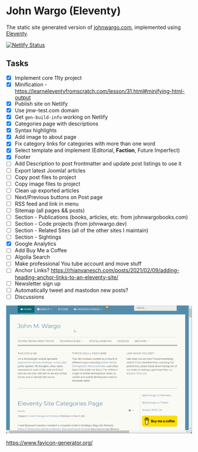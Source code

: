 # John Wargo (Eleventy)

The static site generated version of [johnwargo.com](https://johnwargo.com), implemented using [Eleventy](https://www.11ty.dev/).

[![Netlify Status](https://api.netlify.com/api/v1/badges/9c776198-312a-450e-a329-fbb33e7afa79/deploy-status)](https://app.netlify.com/sites/johnwargo/deploys)

## Tasks

* [x] Implement core 11ty project
* [x] Minification - https://learneleventyfromscratch.com/lesson/31.html#minifying-html-output
* [x] Publish site on Netlify
* [x] Use jmw-test.com domain
* [x] Get `gen-build-info` working on Netlify
* [x] Categories page with descriptions
* [x] Syntax highlights
* [x] Add image to about page
* [x] Fix category links for categories with more than one word
* [x] Select template and implement (Editorial, **Faction**, Future Imperfect)
* [x] Footer
* [ ] Add Description to post frontmatter and update post listings to use it
* [ ] Export latest Joomla! articles
* [ ] Copy post files to project
* [ ] Copy image files to project
* [ ] Clean up exported articles
* [ ] Next/Previous buttons on Post page
* [ ] RSS feed and link in menu
* [ ] Sitemap (all pages && posts)
* [ ] Section - Publications (books, articles, etc. from johnwargobooks.com)
* [ ] Section - Code projects (from johnwargo.dev)
* [ ] Section - Related Sites (all of the other sites I maintain)
* [ ] Section - Sightings
* [x] Google Analytics
* [ ] Add Buy Me a Coffee
* [ ] Algolia Search
* [ ] Make professional You tube account and move stuff
* [ ] Anchor Links? https://rhianvanesch.com/posts/2021/02/09/adding-heading-anchor-links-to-an-eleventy-site/
* [ ] Newsletter sign up
* [ ] Automatically tweet and mastodon new posts?
* [ ] Discussions

![Home Page](images/image-01.png)

https://www.favicon-generator.org/
